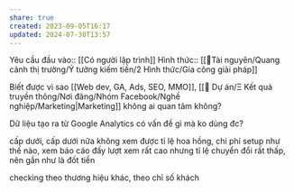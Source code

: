 ```yaml
---
share: true
created: 2023-09-05T16:17
updated: 2024-07-30T13:57
---
```

Yêu cầu đầu vào:: [[Có người lập trình]]
Hình thức:: [[📜Tài nguyên/Quang cảnh thị trường/Ý tưởng kiếm tiền/2 Hình thức/Gia công giải pháp]]

Biết được vì sao [[Web dev, GA, Ads, SEO, MMO]], [[📐 Dự án/Ξ Kết quả truyền thông/Nơi đăng/Nhóm Facebook/Nghề nghiệp/Marketing|Marketing]] không ai quan tâm không?

Dữ liệu tạo ra từ Google Analytics có vấn đề gì mà ko dùng đc?

cấp dưới, cấp dưới nữa không xem được 
tỉ lệ hoa hồng, chi phí setup như thế nào, xem báo cáo đấy
lượt xem rất cao nhưng tỉ lệ chuyển đổi rất thấp, nên gần như là đốt tiền

checking theo thương hiệu khác, theo chỉ số khách

